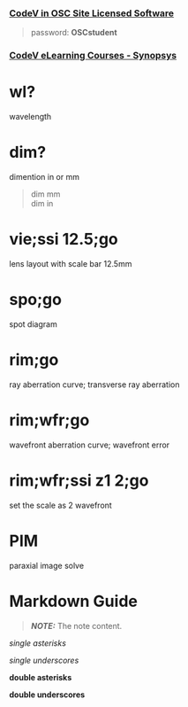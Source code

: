 ### [CodeV in OSC Site Licensed Software](https://wp.optics.arizona.edu/helpdesk/osc-site-licensed-software/other-links/)
> password: **OSCstudent**

### [CodeV eLearning Courses - Synopsys](https://www.synopsys.com/optical-solutions/support/online-learning.html/)

# wl?  
wavelength 

# dim? 
dimention in or mm
>dim mm  
>dim in

# vie;ssi 12.5;go
lens layout with scale bar 12.5mm

# spo;go
spot diagram

# rim;go 
ray aberration curve; transverse ray aberration

# rim;wfr;go
wavefront aberration curve; wavefront error

# rim;wfr;ssi z1 2;go
set the scale as 2 wavefront






# PIM
paraxial image solve 


# Markdown Guide

> **_NOTE:_**  The note content.

*single asterisks*

_single underscores_

**double asterisks**

__double underscores__
